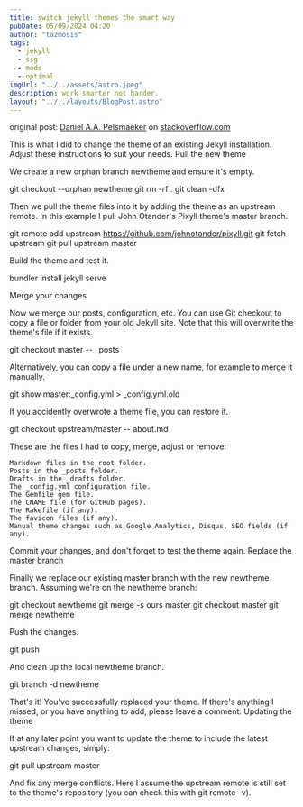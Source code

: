 ```yaml
---
title: switch jekyll themes the smart way
pubDate: 05/09/2024 04:20
author: "tazmosis"
tags:
  - jekyll
  - ssg
  - mods
  - optimal
imgUrl: "../../assets/astro.jpeg"
description: work smarter not harder.
layout: "../../layouts/BlogPost.astro"
---
```


original post: [Daniel A.A. Pelsmaeker](https://stackoverflow.com/users/146622/daniel-a-a-pelsmaeker) on [stackoverflow.com](https://stackoverflow.com/a/37186333/10015616)

This is what I did to change the theme of an existing Jekyll installation. Adjust these instructions to suit your needs.
Pull the new theme

We create a new orphan branch newtheme and ensure it's empty.

git checkout --orphan newtheme
git rm -rf .
git clean -dfx

Then we pull the theme files into it by adding the theme as an upstream remote. In this example I pull John Otander's Pixyll theme's master branch.

git remote add upstream https://github.com/johnotander/pixyll.git
git fetch upstream
git pull upstream master

Build the theme and test it.

bundler install
jekyll serve

Merge your changes

Now we merge our posts, configuration, etc. You can use Git checkout to copy a file or folder from your old Jekyll site. Note that this will overwrite the theme's file if it exists.

git checkout master -- \_posts

Alternatively, you can copy a file under a new name, for example to merge it manually.

git show master:\_config.yml > \_config.yml.old

If you accidently overwrote a theme file, you can restore it.

git checkout upstream/master -- about.md

These are the files I had to copy, merge, adjust or remove:

    Markdown files in the root folder.
    Posts in the _posts folder.
    Drafts in the _drafts folder.
    The _config.yml configuration file.
    The Gemfile gem file.
    The CNAME file (for GitHub pages).
    The Rakefile (if any).
    The favicon files (if any).
    Manual theme changes such as Google Analytics, Disqus, SEO fields (if any).

Commit your changes, and don't forget to test the theme again.
Replace the master branch

Finally we replace our existing master branch with the new newtheme branch. Assuming we're on the newtheme branch:

git checkout newtheme
git merge -s ours master
git checkout master
git merge newtheme

Push the changes.

git push

And clean up the local newtheme branch.

git branch -d newtheme

That's it! You've successfully replaced your theme. If there's anything I missed, or you have anything to add, please leave a comment.
Updating the theme

If at any later point you want to update the theme to include the latest upstream changes, simply:

git pull upstream master

And fix any merge conflicts. Here I assume the upstream remote is still set to the theme's repository (you can check this with git remote -v).
